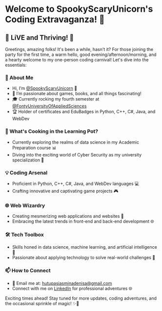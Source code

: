 # Welcome to SpookyScaryUnicorn's Coding Extravaganza! 🚀

## 🌈 LiVE and Thriving! 🌟

Greetings, amazing folks! It's been a while, hasn't it? For those joining the party for the first time, a warm hello, good evening/afternoon/morning, and a hearty welcome to my one-person coding carnival! Let's dive into the essentials:

### 👋 About Me
- Hi, I’m [@SpookyScaryUnicorn](https://github.com/SpookyScaryUnicorn) 🦄
- 👀 I’m passionate about games, books, and all things fascinating!
- 🎓 Currently rocking my fourth semester at [@FontyUniversityOfAppliedSciences](https://fontyuniversity.edu)
- 🏆 Holder of certificates and EduBadges in Python, C++, C#, Java, and WebDev

### 🌱 What's Cooking in the Learning Pot?
- Currently exploring the realms of data science in my Academic Preparation course 📊
- Diving into the exciting world of Cyber Security as my university specialization 🔐

### 💡 Coding Arsenal
- Proficient in Python, C++, C#, Java, and WebDev languages 💻
- Crafting innovative and captivating game projects 🎮

### 🌐 Web Wizardry
- Creating mesmerizing web applications and websites 🚀
- Embracing the latest trends in front-end and back-end development 🌐

### 🛠️ Tech Toolbox
- Skills honed in data science, machine learning, and artificial intelligence 🤖
- Passionate about applying technology to solve real-world challenges 🔧

### 📫 How to Connect
- 📧 Email me at: [hutupasiasminadenisa@gmail.com](mailto:hutupasiasminadenisa@gmail.com)
- Connect with me on [LinkedIn](https://www.linkedin.com/in/iasmina-denisa-hu%C8%9Bupa%C8%99-961296253/) for professional adventures 🌐

Exciting times ahead! Stay tuned for more updates, coding adventures, and the occasional sprinkle of magic! ✨🚀
